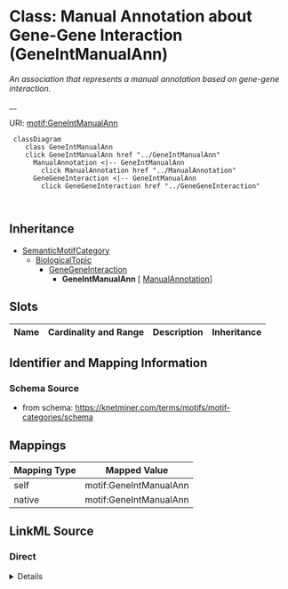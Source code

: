 

# Class: Manual Annotation about Gene-Gene Interaction (GeneIntManualAnn) 


_An association that represents a manual annotation based on gene-gene interaction._

__





URI: [motif:GeneIntManualAnn](https://knetminer.com/terms/motifs/motif-categories/GeneIntManualAnn)






```mermaid
 classDiagram
    class GeneIntManualAnn
    click GeneIntManualAnn href "../GeneIntManualAnn"
      ManualAnnotation <|-- GeneIntManualAnn
        click ManualAnnotation href "../ManualAnnotation"
      GeneGeneInteraction <|-- GeneIntManualAnn
        click GeneGeneInteraction href "../GeneGeneInteraction"
      
      
```





## Inheritance
* [SemanticMotifCategory](SemanticMotifCategory.md)
    * [BiologicalTopic](BiologicalTopic.md)
        * [GeneGeneInteraction](GeneGeneInteraction.md)
            * **GeneIntManualAnn** [ [ManualAnnotation](ManualAnnotation.md)]



## Slots

| Name | Cardinality and Range | Description | Inheritance |
| ---  | --- | --- | --- |









## Identifier and Mapping Information







### Schema Source


* from schema: https://knetminer.com/terms/motifs/motif-categories/schema




## Mappings

| Mapping Type | Mapped Value |
| ---  | ---  |
| self | motif:GeneIntManualAnn |
| native | motif:GeneIntManualAnn |







## LinkML Source

<!-- TODO: investigate https://stackoverflow.com/questions/37606292/how-to-create-tabbed-code-blocks-in-mkdocs-or-sphinx -->

### Direct

<details>
```yaml
name: GeneIntManualAnn
description: 'An association that represents a manual annotation based on gene-gene
  interaction.

  '
title: Manual Annotation about Gene-Gene Interaction
notes:
- 'original category: 2.9'
from_schema: https://knetminer.com/terms/motifs/motif-categories/schema
is_a: GeneGeneInteraction
mixins:
- ManualAnnotation

```
</details>

### Induced

<details>
```yaml
name: GeneIntManualAnn
description: 'An association that represents a manual annotation based on gene-gene
  interaction.

  '
title: Manual Annotation about Gene-Gene Interaction
notes:
- 'original category: 2.9'
from_schema: https://knetminer.com/terms/motifs/motif-categories/schema
is_a: GeneGeneInteraction
mixins:
- ManualAnnotation

```
</details>